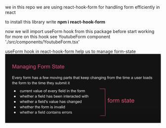 we in this repo we are using react-hook-form for handling form efficiently in react

to install this library write **npm i react-hook-form**

now we will import useForm hook from this package before start working for more on this hook see YoutubeForm component './src/components/YoutubeForm.tsx'

useForm hook in react-hook-form help us to manage form-state
![Alt What is form state](./public/form-state.png)
